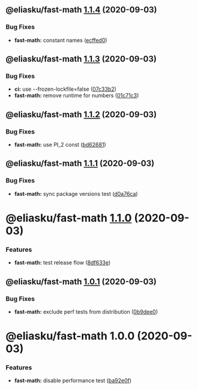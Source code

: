 ## @eliasku/fast-math [1.1.4](https://github.com/eliasku/ts-libs/compare/@eliasku/fast-math@1.1.3...@eliasku/fast-math@1.1.4) (2020-09-03)


### Bug Fixes

* **fast-math:** constant names ([ecffed0](https://github.com/eliasku/ts-libs/commit/ecffed0e522cbf263f8f7348e6f45a4a584c2507))

## @eliasku/fast-math [1.1.3](https://github.com/eliasku/ts-libs/compare/@eliasku/fast-math@1.1.2...@eliasku/fast-math@1.1.3) (2020-09-03)


### Bug Fixes

* **ci:** use --frozen-lockfile=false ([07c33b2](https://github.com/eliasku/ts-libs/commit/07c33b2058f9267c40c721080fa7c00a01ae1992))
* **fast-math:** remove runtime for numbers ([01c71c3](https://github.com/eliasku/ts-libs/commit/01c71c3b6211168e30a60a3156b6a9e7061d1bc3))

## @eliasku/fast-math [1.1.2](https://github.com/eliasku/ts-libs/compare/@eliasku/fast-math@1.1.1...@eliasku/fast-math@1.1.2) (2020-09-03)


### Bug Fixes

* **fast-math:** use PI_2 const ([bd62681](https://github.com/eliasku/ts-libs/commit/bd62681f3d8676e739d5dd7d7d807f69e0b9f1b3))

## @eliasku/fast-math [1.1.1](https://github.com/eliasku/ts-libs/compare/@eliasku/fast-math@1.1.0...@eliasku/fast-math@1.1.1) (2020-09-03)


### Bug Fixes

* **fast-math:** sync package versions test ([d0a76ca](https://github.com/eliasku/ts-libs/commit/d0a76ca596243a77244503105738599f9b0817e5))

# @eliasku/fast-math [1.1.0](https://github.com/eliasku/ts-libs/compare/@eliasku/fast-math@1.0.1...@eliasku/fast-math@1.1.0) (2020-09-03)


### Features

* **fast-math:** test release flow ([8df633e](https://github.com/eliasku/ts-libs/commit/8df633ecb860106d26b5967a5634f1e55912e069))

## @eliasku/fast-math [1.0.1](https://github.com/eliasku/ts-libs/compare/@eliasku/fast-math@1.0.0...@eliasku/fast-math@1.0.1) (2020-09-03)


### Bug Fixes

* **fast-math:** exclude perf tests from distribution ([0b9dee0](https://github.com/eliasku/ts-libs/commit/0b9dee0f43ae3c7156d2e530fdccdc58c7783487))

# @eliasku/fast-math 1.0.0 (2020-09-03)


### Features

* **fast-math:** disable performance test ([ba92e0f](https://github.com/eliasku/ts-libs/commit/ba92e0f83f4834c77a6ad7234e5dfe049fc3c004))
